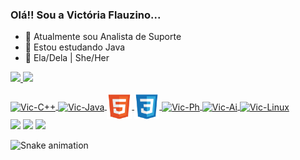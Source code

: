 ### Olá!! Sou a Victória Flauzino...


- 🔭 Atualmente sou Analista de Suporte
- 🌱 Estou estudando Java
- 👯 Ela/Dela | She/Her

<div>
  <a href="https://github.com/vgflauzino">
  <img width="42%" src="https://github-readme-stats.vercel.app/api?username=vgflauzino&show_icons=true&theme=aura_dark&include_all_commits=true&count_private=true"/>
  <img width="50%" src="https://github-readme-stats.vercel.app/api/top-langs/?username=vgflauzino&layout=compact&langs_count=7&theme=aura_dark"/>
</div>

<div style="display: inline_block"><br>
  <img align="center" alt="Vic-C++" height="40" width="40" src="https://cdn.jsdelivr.net/gh/devicons/devicon/icons/cplusplus/cplusplus-original.svg">
  <img align="center" alt="Vic-Java" height="40" width="40" 
src="https://cdn.jsdelivr.net/gh/devicons/devicon/icons/java/java-original-wordmark.svg">
  <img align="center" alt="Vic-HTML" height="40" width="40" src="https://raw.githubusercontent.com/devicons/devicon/master/icons/html5/html5-original.svg">
  <img align="center" alt="Vic-CSS" height="40" width="40" src="https://raw.githubusercontent.com/devicons/devicon/master/icons/css3/css3-original.svg">
  <img align="center" alt="Vic-Ph" height="40" width="40" src="https://cdn.jsdelivr.net/gh/devicons/devicon/icons/photoshop/photoshop-plain.svg">
  <img align="center" alt="Vic-Ai" height="40" width="40" src="https://cdn.jsdelivr.net/gh/devicons/devicon/icons/illustrator/illustrator-plain.svg">
  <img align="center" alt="Vic-Linux" height="30" width="40" src="https://cdn.jsdelivr.net/gh/devicons/devicon/icons/linux/linux-original.svg">
</div>


<div> 
  <a href="https://www.linkedin.com/in/vict%C3%B3ria-gabrielle-flauzino-156264203/" target="_blank"><img src="https://img.shields.io/badge/-LinkedIn-%230077B5?style=for-the-badge&logo=linkedin&logoColor=white" target="_blank"></a> 
  <a href = "mailto:victoriagflauzino@gmail.com"><img src="https://img.shields.io/badge/Gmail-D14836?style=for-the-badge&logo=gmail&logoColor=white" target="_blank"></a>
  <a href="https://steamcommunity.com/profiles/76561199009264828/" target="_blank"><img src="https://img.shields.io/badge/Steam-000000?style=for-the-badge&logo=steam&logoColor=white" target="_blank"></a>

 ![Snake animation](https://github.com/vgflauzino/vgflauzino/blob/output/github-contribution-grid-snake.svg)
 
</div>
